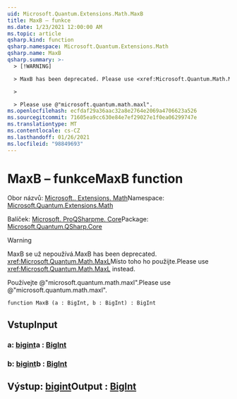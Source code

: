 ```yaml
---
uid: Microsoft.Quantum.Extensions.Math.MaxB
title: MaxB – funkce
ms.date: 1/23/2021 12:00:00 AM
ms.topic: article
qsharp.kind: function
qsharp.namespace: Microsoft.Quantum.Extensions.Math
qsharp.name: MaxB
qsharp.summary: >-
  > [!WARNING]

  > MaxB has been deprecated. Please use <xref:Microsoft.Quantum.Math.MaxL> instead.

  >

  > Please use @"microsoft.quantum.math.maxl".
ms.openlocfilehash: ecfdaf29a36aac32a8e2764e2069a4706623a526
ms.sourcegitcommit: 71605ea9cc630e84e7ef29027e1f0ea06299747e
ms.translationtype: MT
ms.contentlocale: cs-CZ
ms.lasthandoff: 01/26/2021
ms.locfileid: "98849693"
---
```

# <a name="maxb-function"></a><span data-ttu-id="231b0-102">MaxB – funkce</span><span class="sxs-lookup"><span data-stu-id="231b0-102">MaxB function</span></span>

<span data-ttu-id="231b0-103">Obor názvů: [Microsoft.. Extensions. Math](xref:Microsoft.Quantum.Extensions.Math)</span><span class="sxs-lookup"><span data-stu-id="231b0-103">Namespace: [Microsoft.Quantum.Extensions.Math](xref:Microsoft.Quantum.Extensions.Math)</span></span>

<span data-ttu-id="231b0-104">Balíček: [Microsoft. ProQSharpme. Core](https://nuget.org/packages/Microsoft.Quantum.QSharp.Core)</span><span class="sxs-lookup"><span data-stu-id="231b0-104">Package: [Microsoft.Quantum.QSharp.Core](https://nuget.org/packages/Microsoft.Quantum.QSharp.Core)</span></span>


> [!WARNING]
> <span data-ttu-id="231b0-105">MaxB se už nepoužívá.</span><span class="sxs-lookup"><span data-stu-id="231b0-105">MaxB has been deprecated.</span></span> <span data-ttu-id="231b0-106"><xref:Microsoft.Quantum.Math.MaxL>Místo toho ho použijte.</span><span class="sxs-lookup"><span data-stu-id="231b0-106">Please use <xref:Microsoft.Quantum.Math.MaxL> instead.</span></span>
>
> <span data-ttu-id="231b0-107">Používejte @"microsoft.quantum.math.maxl".</span><span class="sxs-lookup"><span data-stu-id="231b0-107">Please use @"microsoft.quantum.math.maxl".</span></span>



```qsharp
function MaxB (a : BigInt, b : BigInt) : BigInt
```


## <a name="input"></a><span data-ttu-id="231b0-108">Vstup</span><span class="sxs-lookup"><span data-stu-id="231b0-108">Input</span></span>

### <a name="a--bigint"></a><span data-ttu-id="231b0-109">a: [bigint](xref:microsoft.quantum.lang-ref.bigint)</span><span class="sxs-lookup"><span data-stu-id="231b0-109">a : [BigInt](xref:microsoft.quantum.lang-ref.bigint)</span></span>




### <a name="b--bigint"></a><span data-ttu-id="231b0-110">b: [bigint](xref:microsoft.quantum.lang-ref.bigint)</span><span class="sxs-lookup"><span data-stu-id="231b0-110">b : [BigInt](xref:microsoft.quantum.lang-ref.bigint)</span></span>





## <a name="output--bigint"></a><span data-ttu-id="231b0-111">Výstup: [bigint](xref:microsoft.quantum.lang-ref.bigint)</span><span class="sxs-lookup"><span data-stu-id="231b0-111">Output : [BigInt](xref:microsoft.quantum.lang-ref.bigint)</span></span>


